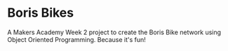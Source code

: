 Boris Bikes
===========

A Makers Academy Week 2 project to create the Boris Bike network using Object Oriented Programming. Because it's fun!